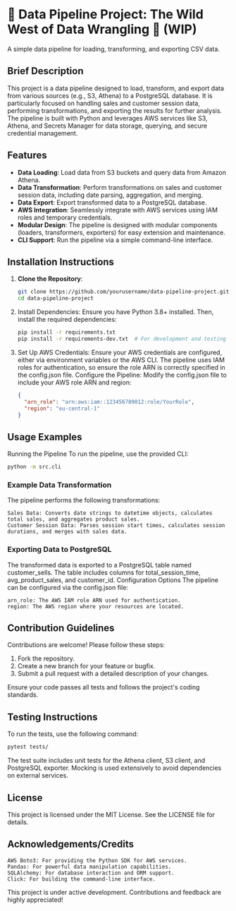 # 🚧 Data Pipeline Project: The Wild West of Data Wrangling 🤠 (WIP)

A simple data pipeline for loading, transforming, and exporting CSV data.

## Brief Description

This project is a data pipeline designed to load, transform, and export data from various sources (e.g., S3, Athena) to a PostgreSQL database. It is particularly focused on handling sales and customer session data, performing transformations, and exporting the results for further analysis. The pipeline is built with Python and leverages AWS services like S3, Athena, and Secrets Manager for data storage, querying, and secure credential management.

## Features

- **Data Loading**: Load data from S3 buckets and query data from Amazon Athena.
- **Data Transformation**: Perform transformations on sales and customer session data, including date parsing, aggregation, and merging.
- **Data Export**: Export transformed data to a PostgreSQL database.
- **AWS Integration**: Seamlessly integrate with AWS services using IAM roles and temporary credentials.
- **Modular Design**: The pipeline is designed with modular components (loaders, transformers, exporters) for easy extension and maintenance.
- **CLI Support**: Run the pipeline via a simple command-line interface.

## Installation Instructions

1. **Clone the Repository**:
   ```bash
   git clone https://github.com/yourusername/data-pipeline-project.git
   cd data-pipeline-project

2. Install Dependencies:
    Ensure you have Python 3.8+ installed. Then, install the required dependencies:

    ```bash
    pip install -r requirements.txt
    pip install -r requirements-dev.txt  # For development and testing
    ```

3. Set Up AWS Credentials:
    Ensure your AWS credentials are configured, either via environment variables or the AWS CLI. The pipeline uses IAM roles for authentication, so ensure the role ARN is correctly specified in the config.json file.
    Configure the Pipeline:
    Modify the config.json file to include your AWS role ARN and region:

    ```json
    {
      "arn_role": "arn:aws:iam::123456789012:role/YourRole",
      "region": "eu-central-1"
    }
    ```

## Usage Examples
Running the Pipeline
To run the pipeline, use the provided CLI:

```bash
python -m src.cli
```

### Example Data Transformation
The pipeline performs the following transformations:

    Sales Data: Converts date strings to datetime objects, calculates total sales, and aggregates product sales.
    Customer Session Data: Parses session start times, calculates session durations, and merges with sales data.

### Exporting Data to PostgreSQL
The transformed data is exported to a PostgreSQL table named customer_sells. The table includes columns for total_session_time, avg_product_sales, and customer_id.
Configuration Options
The pipeline can be configured via the config.json file:

    arn_role: The AWS IAM role ARN used for authentication.
    region: The AWS region where your resources are located.

## Contribution Guidelines
Contributions are welcome! Please follow these steps:

1. Fork the repository.
2. Create a new branch for your feature or bugfix.
3. Submit a pull request with a detailed description of your changes.

Ensure your code passes all tests and follows the project's coding standards.

## Testing Instructions
To run the tests, use the following command:

```bash
pytest tests/
```
The test suite includes unit tests for the Athena client, S3 client, and PostgreSQL exporter. Mocking is used extensively to avoid dependencies on external services.

## License
This project is licensed under the MIT License. See the LICENSE file for details.

## Acknowledgements/Credits

    AWS Boto3: For providing the Python SDK for AWS services.
    Pandas: For powerful data manipulation capabilities.
    SQLAlchemy: For database interaction and ORM support.
    Click: For building the command-line interface.

This project is under active development. Contributions and feedback are highly appreciated!